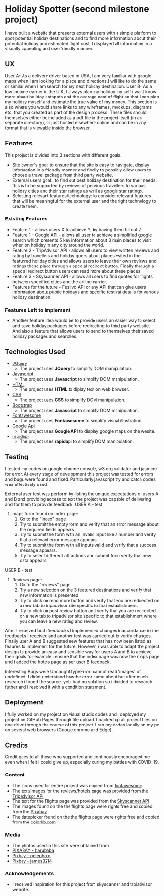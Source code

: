 # Holiday Spotter (second milestone project)

I have built a website that presents external users with a simple platform to spot potential holiday destinations and 
to find more information about their potential holiday and estimated flight cost. 
I displayed all information in a visually appealing and userfriendly manner.
 
## UX
User A- As a delivery driver based in USA, I am very familiar with google maps when i am looking for a place and directions.I will like to do the same or similar when I am search for my next holiday destination. 
User B- As a low income earner in the U.K, I always plan my holiday my self i want know more about holiday hotspots and the average cost of flight so that i can plan my holiday myself and estimate the true value of my money.
This section is also where you would share links to any wireframes, mockups, diagrams etc. that you created as part of the design process. These files should themselves either be included as a pdf file in the project itself (in an separate directory), or just hosted elsewhere online and can be in any format that is viewable inside the browser.

## Features
This project is divided into 3 sections with different goals.
- Site owner's goal: to ensure that the site is easy to navigate, display information in a friendly manner and finally to possibly allow users to choose a travel package from third party website.
- External users goal : to find out best holiday destination for their needs. this is to be supported by reviews of pervious travellers to various holiday cities and their star ratings as well as google star ratings.
- Selecting relevant features/technology: to consider relevant features that will be meaningful for the external user and the right technology to create them.
 
### Existing Features
- Feature 1 - allows users X to achieve Y, by having them fill out Z
- Feature 1 - Google API - allows all user to achieve a simplified google search which presents 5 key information about 3 main places to visit when on holiday in any city around the world.
- Feature 2 - TripAdvisor API - allows all users to view written reviews and rating by travellers and holiday goers about places vsited in the featurred holiday cities and allows users to leave their own reviews and ratings these place through a special redirect button. Finally through a special redirect button users can read more about these places.  
- Feature 3 - Skyscanner API - allows all users to find quotes for flights between specified cities and the ariline carrier.
- Features for the future - Festivo API or any API that can give users information about public holidays and specific festival details for various holiday destination.

### Features Left to Implement
- Another feature idea would be to provide users an easier way to select and save holiday packages before redirecting to third party website. And also a feature that allows users to send to themselves their saved holiday packages and searches.

## Technologies Used

- [JQuery](https://jquery.com)
    - The project uses **JQuery** to simplify DOM manipulation.
- [Javascript](https://developer.mozilla.org/en-US/docs/Web/JavaScript)
    - The project uses **Javascript** to simplify DOM manipulation.
- [HTML](https://www.w3schools.com/)
    - The project uses **HTML** to diplay text on web browser.
- [CSS](https://www.w3.org/Style/CSS/Overview.en.html)
    - The project uses **CSS** to simplify DOM manipulation.    
- [Bootstrap](https://getbootstrap.com/)
    - The project uses **Javascript** to simplify DOM manipulation.
- [Fontawesome](https://fontawesome.com/)
    - The project uses **Fontawesome** to simplify visual illustration.
- [Google Api](https://cloud.google.com/maps-platform/)
    - The project uses **Google API** to display google maps on the wesite.
- [rapidapi](https://rapidapi.com/)
    - The project uses **rapidapi** to simplify DOM manipulation.    
## Testing
I tested my codes on google chrome console, w3.org validator and jasmine  for error. At every stage of development this project was tested for errors and bugs were found and fixed. Particularly javascript try and catch codes was effectively used. 

External user test was perform by listing the unique expectations of users A and B and providing access to text the project was capable of delivering and for them to provide feedback.
USER A - test
1. maps form found on index page:
    1. Go to the "index" page
    2. Try to submit the empty form and verify that an error message about the required fields appears
    3. Try to submit the form with an invalid input like a number and verify that a relevant error message appears
    4. Try to submit the form with all inputs valid and verify that a success message appears.
    5. Try to select different attractions and submit form verify that new data appears.

USER B - test
1. Reviews page:
    1. Go to the "reviews" page
    2. Try a new selection on the 3 featured destinations and verify that new information is presented
    3. Try to click on read more button and verify that you are redirected on a new tab to tripadvisor site specific to that     establishment.
    4. Try to click on post review button and verify that you are redirected on a new tab to tripadvisor site specific to that establishment where you can leave a new rating and review.
    
After I received both feedbacks I implemented changes inaccordance to the feedbacks I received and another test was carried out to verify changes. Finally user A and B suggested new features that has now been listed as feaures to implement for the future. However, i was able to adapt the project design to provide an easy and sensible way for users A and B to achieve their goals for example i ensure that the index page was now the maps page and i added the hotels page as per user B feedback. 

Interesting Bugs were Uncaught typeError: cannot read 'images' of undefined. I didnt understand howthe error came about but after much research i found the source. yet i had no solution so i dicided to research futher and i resolved it with a condition statement. 


## Deployment
I fully worked on my project on visual studio codes and I deployed my project on GitHub Pages through file upload.
I backed up all project files on one drive through the course of this project.
I ran my codes locally on my pc on several web browsers (Google chrome and Edge).


## Credits
Credit goes to all those who supported and continously encouraged me even when i felt i could give up, especially during my battles with COVID-19.
### Content
- The icons used for entire project was copied from [fontawesome](https://fontawsome.com)
- The text/images for the reviews/hotels page was provided from the [Tripadvisor API](https://rapidapi.com/apidojo/api/tripadvisor1)
- The text for the Flights page was provided from the [Skyscanner API](https://rapidapi.com/skyscanner/api/skyscanner-flight-search)
- The images found on the the flights page were rights free and copied from the [Pixabay](https://pixabay.com)
- The datepicker found on the the flights page were rights free and copied from the [colorlib.com](https://colorlib.com/wp/bootstrap-datepicker/?v=79cba1185463)
### Media
- The photos used in this site were obtained from 
- [PIXABAY - harubaba](https://pixabay.com/photos/cape-town-table-mountain-111397/)
- [Pixbay - pelephoto](https://pixabay.com/photos/animal-beach-kangaroo-kangaroo-5048843/)
- [Pixbay - james3214](https://pixabay.com/photos/grand-cayman-swimming-pool-summer-298080/)
### Acknowledgements

- I received inspiration for this project from skyscanner and trpiadvisor website.
